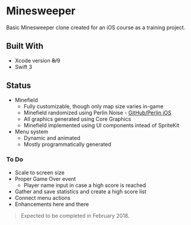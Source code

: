 # Minesweeper
Basic Minesweeper clone created for an iOS course as a training project.

## Built With
* Xcode version ~~8/~~9
* Swift 3

## Status
* Minefield
  - Fully customizable, though only map size varies in-game
  - Minefield randomized using Perlin Noise - [GitHub/Perlin iOS](https://github.com/czgarrett/perlin-ios)
  - All graphics generated using Core Graphics
  - Minefield implemented using UI components intead of SpriteKit
* Menu system
  - Dynamic and animated
  - Mostly programmatically generated
  
### To Do
- Scale to screen size
- Proper Game Over event
  - Player name input in case a high score is reached
- Gather and save statistics and create a high score list
- Connect menu actions
- Enhancements here and there
  
> Expected to be completed in February 2018.
